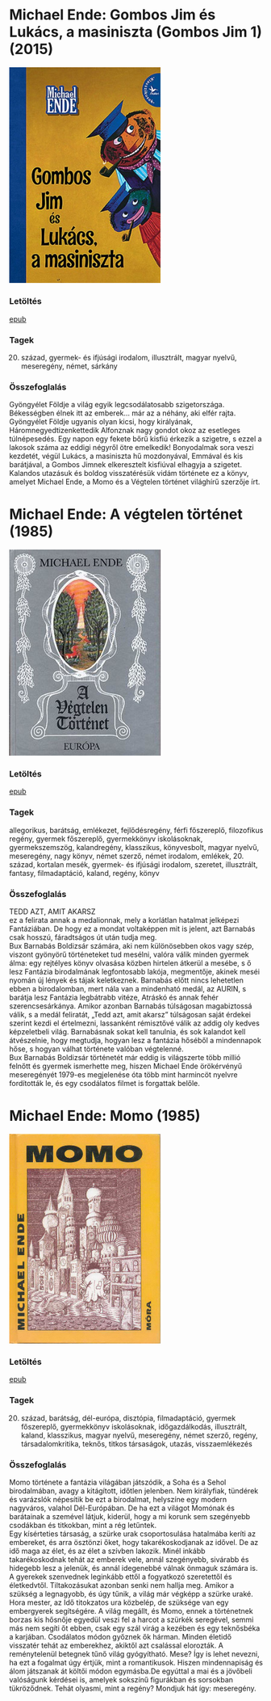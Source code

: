 # <a name="id_1492">Michael Ende: Gombos ​Jim és Lukács, a masiniszta (Gombos Jim 1) (2015)</a>
<img src="https://github.com/BercziSandor/calibre_lib/raw/main/Michael%20Ende/Gombos%20%20Jim%20es%20Lukacs%2C%20a%20masiniszta%20%281492%29/cover.jpg" alt="cover" width="300"/>

### Letöltés
[epub](https://github.com/BercziSandor/calibre_lib/raw/main/Michael%20Ende/Gombos%20%20Jim%20es%20Lukacs%2C%20a%20masiniszta%20%281492%29/Gombos%20%20Jim%20es%20Lukacs%2C%20a%20masini%20-%20Michael%20Ende.epub)

### Tagek
20. század, gyermek- és ifjúsági irodalom, illusztrált, magyar nyelvű, meseregény, német, sárkány

### Összefoglalás
<p class="description">Gyöngyélet Földje a világ egyik legcsodálatosabb szigetországa. Békességben élnek itt az emberek… már az a néhány, aki elfér rajta. Gyöngyélet Földje ugyanis olyan kicsi, hogy királyának, Háromnegyedtizenkettedik Alfonznak nagy gondot okoz az esetleges túlnépesedés. Egy napon egy fekete bőrű kisfiú érkezik a szigetre, s ezzel a lakosok száma az eddigi négyről ötre emelkedik! Bonyodalmak sora veszi kezdetét, végül Lukács, a masiniszta hű mozdonyával, Emmával és kis barátjával, a Gombos Jimnek elkeresztelt kisfiúval elhagyja a szigetet. Kalandos utazásuk és boldog visszatérésük vidám története ez a könyv, amelyet Michael Ende, a Momo és a Végtelen történet világhírű szerzője írt.</p>


# <a name="id_353">Michael Ende: A végtelen történet (1985)</a>
<img src="https://github.com/BercziSandor/calibre_lib/raw/main/Michael%20Ende/A%20vegtelen%20tortenet%20%28353%29/cover.jpg" alt="cover" width="300"/>

### Letöltés
[epub](https://github.com/BercziSandor/calibre_lib/raw/main/Michael%20Ende/A%20vegtelen%20tortenet%20%28353%29/A%20vegtelen%20tortenet%20-%20Michael%20Ende.epub)

### Tagek
allegorikus, barátság, emlékezet, fejlődésregény, férfi főszereplő, filozofikus regény, gyermek főszereplő, gyermekkönyv iskolásoknak, gyermekszemszög, kalandregény, klasszikus, könyvesbolt, magyar nyelvű, meseregény, nagy könyv, német szerző, német irodalom, emlékek, 20. század, kortalan mesék, gyermek- és ifjúsági irodalom, szeretet, illusztrált, fantasy, filmadaptáció, kaland, regény, könyv

### Összefoglalás
<div>
<p>TEDD ​AZT, AMIT AKARSZ<br>ez a felirata annak a medalionnak, mely a korlátlan hatalmat jelképezi Fantáziában. De hogy ez a mondat voltaképpen mit is jelent, azt Barnabás csak hosszú, fáradtságos út után tudja meg.<br>Bux Barnabás Boldizsár számára, aki nem különösebben okos vagy szép, viszont gyönyörű történeteket tud mesélni, valóra válik minden gyermek álma: egy rejtélyes könyv olvasása közben hirtelen átkerül a mesébe, s ő lesz Fantázia birodalmának legfontosabb lakója, megmentője, akinek meséi nyomán új lények és tájak keletkeznek. Barnabás előtt nincs lehetetlen ebben a birodalomban, mert nála van a mindenható medál, az AURIN, s barátja lesz Fantázia legbátrabb vitéze, Atráskó és annak fehér szerencsesárkánya. Amikor azonban Barnabás túlságosan magabiztossá válik, s a medál feliratát, „Tedd azt, amit akarsz” túlságosan saját érdekei szerint kezdi el értelmezni, lassanként rémisztővé válik az addig oly kedves képzeletbeli világ. Barnabásnak sokat kell tanulnia, és sok kalandot kell átvészelnie, hogy megtudja, hogyan lesz a fantázia hőséből a mindennapok hőse, s hogyan válhat története valóban végtelenné.<br>Bux Barnabás Boldizsár történetét már eddig is világszerte több millió felnőtt és gyermek ismerhette meg, hiszen Michael Ende örökérvényű meseregényét 1979-es megjelenése óta több mint harmincöt nyelvre fordították le, és egy csodálatos filmet is forgattak belőle.</p></div>


# <a name="id_1430">Michael Ende: Momo (1985)</a>
<img src="https://github.com/BercziSandor/calibre_lib/raw/main/Michael%20Ende/Momo%20%281430%29/cover.jpg" alt="cover" width="300"/>

### Letöltés
[epub](https://github.com/BercziSandor/calibre_lib/raw/main/Michael%20Ende/Momo%20%281430%29/Momo%20-%20Michael%20Ende.epub)

### Tagek
20. század, barátság, dél-európa, disztópia, filmadaptáció, gyermek főszereplő, gyermekkönyv iskolásoknak, időgazdálkodás, illusztrált, kaland, klasszikus, magyar nyelvű, meseregény, német szerző, regény, társadalomkritika, teknős, titkos társaságok, utazás, visszaemlékezés

### Összefoglalás
<div>
<p>Momo ​története a fantázia világában játszódik, a Soha és a Sehol birodalmában, avagy a kitágított, időtlen jelenben. Nem királyfiak, tündérek és varázslók népesítik be ezt a birodalmat, helyszíne egy modern nagyváros, valahol Dél-Európában. De ha ezt a világot Momónak és barátainak a szemével látjuk, kiderül, hogy a mi korunk sem szegényebb csodákban és titkokban, mint a rég letűntek. <br>Egy kísérteties társaság, a szürke urak csoportosulása hatalmába keríti az embereket, és arra ösztönzi őket, hogy takarékoskodjanak az idővel. De az idő maga az élet, és az élet a szívben lakozik. Minél inkább takarékoskodnak tehát az emberek vele, annál szegényebb, sivárabb és hidegebb lesz a jelenük, és annál idegenebbé válnak önmaguk számára is. A gyerekek szenvednek leginkább ettől a fogyatkozó szeretettől és életkedvtől. Tiltakozásukat azonban senki nem hallja meg. Amikor a szükség a legnagyobb, és úgy tűnik, a világ már végképp a szürke uraké. Hora mester, az Idő titokzatos ura közbelép, de szüksége van egy embergyerek segítségére. A világ megállt, és Momo, ennek a történetnek borzas kis hősnője egyedül veszi fel a harcot a szürkék seregével, semmi más nem segíti őt ebben, csak egy szál virág a kezében és egy teknősbéka a karjában. Csodálatos módon győznek ők hárman. Minden életidő visszatér tehát az emberekhez, akiktől azt csalással elorozták. A reménytelenül betegnek tűnő világ gyógyítható. Mese? Így is lehet nevezni, ha ezt a fogalmat úgy értjük, mint a romantikusok. Hiszen mindennapiság és álom játszanak át költői módon egymásba.De egyúttal a mai és a jövőbeli valóságunk kérdései is, amelyek sokszínű figurákban és sorsokban tükröződnek. Tehát olyasmi, mint a regény? Mondjuk hát így: meseregény.</p></div>


